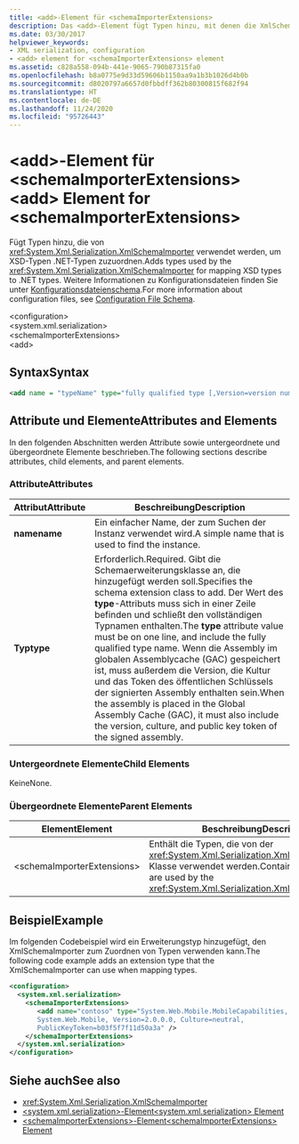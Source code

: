 ```yaml
---
title: <add>-Element für <schemaImporterExtensions>
description: Das <add>-Element fügt Typen hinzu, mit denen die XmlSchemaImporter-Klasse XSD-Typen .NET-Typen zuordnet.
ms.date: 03/30/2017
helpviewer_keywords:
- XML serialization, configuration
- <add> element for <schemaImporterExtensions> element
ms.assetid: c828a558-094b-441e-9065-790b87315fa0
ms.openlocfilehash: b8a0775e9d33d59606b1150aa9a1b3b1026d4b0b
ms.sourcegitcommit: d8020797a6657d0fbbdff362b80300815f682f94
ms.translationtype: HT
ms.contentlocale: de-DE
ms.lasthandoff: 11/24/2020
ms.locfileid: "95726443"
---
```

# <a name="add-element-for-schemaimporterextensions"></a><span data-ttu-id="34a5b-103">\<add>-Element für \<schemaImporterExtensions></span><span class="sxs-lookup"><span data-stu-id="34a5b-103">\<add> Element for \<schemaImporterExtensions></span></span>

<span data-ttu-id="34a5b-104">Fügt Typen hinzu, die von <xref:System.Xml.Serialization.XmlSchemaImporter> verwendet werden, um XSD-Typen .NET-Typen zuzuordnen.</span><span class="sxs-lookup"><span data-stu-id="34a5b-104">Adds types used by the <xref:System.Xml.Serialization.XmlSchemaImporter> for mapping XSD types to .NET types.</span></span> <span data-ttu-id="34a5b-105">Weitere Informationen zu Konfigurationsdateien finden Sie unter [Konfigurationsdateienschema](../../framework/configure-apps/file-schema/index.md).</span><span class="sxs-lookup"><span data-stu-id="34a5b-105">For more information about configuration files, see [Configuration File Schema](../../framework/configure-apps/file-schema/index.md).</span></span>  
  
\<configuration>  
\<system.xml.serialization>  
\<schemaImporterExtensions>  
\<add>  
  
## <a name="syntax"></a><span data-ttu-id="34a5b-106">Syntax</span><span class="sxs-lookup"><span data-stu-id="34a5b-106">Syntax</span></span>  
  
```xml  
<add name = "typeName" type="fully qualified type [,Version=version number] [,Culture=culture] [,PublicKeyToken= token]"/>  
```  
  
## <a name="attributes-and-elements"></a><span data-ttu-id="34a5b-107">Attribute und Elemente</span><span class="sxs-lookup"><span data-stu-id="34a5b-107">Attributes and Elements</span></span>  

 <span data-ttu-id="34a5b-108">In den folgenden Abschnitten werden Attribute sowie untergeordnete und übergeordnete Elemente beschrieben.</span><span class="sxs-lookup"><span data-stu-id="34a5b-108">The following sections describe attributes, child elements, and parent elements.</span></span>  
  
### <a name="attributes"></a><span data-ttu-id="34a5b-109">Attribute</span><span class="sxs-lookup"><span data-stu-id="34a5b-109">Attributes</span></span>  
  
|<span data-ttu-id="34a5b-110">Attribut</span><span class="sxs-lookup"><span data-stu-id="34a5b-110">Attribute</span></span>|<span data-ttu-id="34a5b-111">Beschreibung</span><span class="sxs-lookup"><span data-stu-id="34a5b-111">Description</span></span>|  
|---------------|-----------------|  
|<span data-ttu-id="34a5b-112">**name**</span><span class="sxs-lookup"><span data-stu-id="34a5b-112">**name**</span></span>|<span data-ttu-id="34a5b-113">Ein einfacher Name, der zum Suchen der Instanz verwendet wird.</span><span class="sxs-lookup"><span data-stu-id="34a5b-113">A simple name that is used to find the instance.</span></span>|  
|<span data-ttu-id="34a5b-114">**Typ**</span><span class="sxs-lookup"><span data-stu-id="34a5b-114">**type**</span></span>|<span data-ttu-id="34a5b-115">Erforderlich.</span><span class="sxs-lookup"><span data-stu-id="34a5b-115">Required.</span></span> <span data-ttu-id="34a5b-116">Gibt die Schemaerweiterungsklasse an, die hinzugefügt werden soll.</span><span class="sxs-lookup"><span data-stu-id="34a5b-116">Specifies the schema  extension class to add.</span></span> <span data-ttu-id="34a5b-117">Der Wert des **type**-Attributs muss sich in einer Zeile befinden und schließt den vollständigen Typnamen enthalten.</span><span class="sxs-lookup"><span data-stu-id="34a5b-117">The **type** attribute value must be on one line, and include the fully qualified type name.</span></span> <span data-ttu-id="34a5b-118">Wenn die Assembly im globalen Assemblycache (GAC) gespeichert ist, muss außerdem die Version, die Kultur und das Token des öffentlichen Schlüssels der signierten Assembly enthalten sein.</span><span class="sxs-lookup"><span data-stu-id="34a5b-118">When the assembly is placed in the Global Assembly Cache (GAC), it must also include the version, culture, and public key token of the signed assembly.</span></span>|  
  
### <a name="child-elements"></a><span data-ttu-id="34a5b-119">Untergeordnete Elemente</span><span class="sxs-lookup"><span data-stu-id="34a5b-119">Child Elements</span></span>  

 <span data-ttu-id="34a5b-120">Keine</span><span class="sxs-lookup"><span data-stu-id="34a5b-120">None.</span></span>  
  
### <a name="parent-elements"></a><span data-ttu-id="34a5b-121">Übergeordnete Elemente</span><span class="sxs-lookup"><span data-stu-id="34a5b-121">Parent Elements</span></span>  
  
|<span data-ttu-id="34a5b-122">Element</span><span class="sxs-lookup"><span data-stu-id="34a5b-122">Element</span></span>|<span data-ttu-id="34a5b-123">Beschreibung</span><span class="sxs-lookup"><span data-stu-id="34a5b-123">Description</span></span>|  
|-------------|-----------------|  
|\<schemaImporterExtensions>|<span data-ttu-id="34a5b-124">Enthält die Typen, die von der <xref:System.Xml.Serialization.XmlSchemaImporter>-Klasse verwendet werden.</span><span class="sxs-lookup"><span data-stu-id="34a5b-124">Contains the types that are used by the <xref:System.Xml.Serialization.XmlSchemaImporter>.</span></span>|  
  
## <a name="example"></a><span data-ttu-id="34a5b-125">Beispiel</span><span class="sxs-lookup"><span data-stu-id="34a5b-125">Example</span></span>  

 <span data-ttu-id="34a5b-126">Im folgenden Codebeispiel wird ein Erweiterungstyp hinzugefügt, den XmlSchemaImporter zum Zuordnen von Typen verwenden kann.</span><span class="sxs-lookup"><span data-stu-id="34a5b-126">The following code example adds an extension type that the XmlSchemaImporter can use when mapping types.</span></span>  
  
```xml  
<configuration>  
  <system.xml.serialization>  
    <schemaImporterExtensions>  
       <add name="contoso" type="System.Web.Mobile.MobileCapabilities,
       System.Web.Mobile, Version=2.0.0.0, Culture=neutral,
       PublicKeyToken=b03f5f7f11d50a3a" />
    </schemaImporterExtensions>  
  </system.xml.serialization>  
</configuration>  
```  
  
## <a name="see-also"></a><span data-ttu-id="34a5b-127">Siehe auch</span><span class="sxs-lookup"><span data-stu-id="34a5b-127">See also</span></span>

- <xref:System.Xml.Serialization.XmlSchemaImporter>
- [<span data-ttu-id="34a5b-128">\<system.xml.serialization>-Element</span><span class="sxs-lookup"><span data-stu-id="34a5b-128">\<system.xml.serialization> Element</span></span>](system-xml-serialization-element.md)
- [<span data-ttu-id="34a5b-129">\<schemaImporterExtensions>-Element</span><span class="sxs-lookup"><span data-stu-id="34a5b-129">\<schemaImporterExtensions> Element</span></span>](schemaimporterextensions-element.md)
